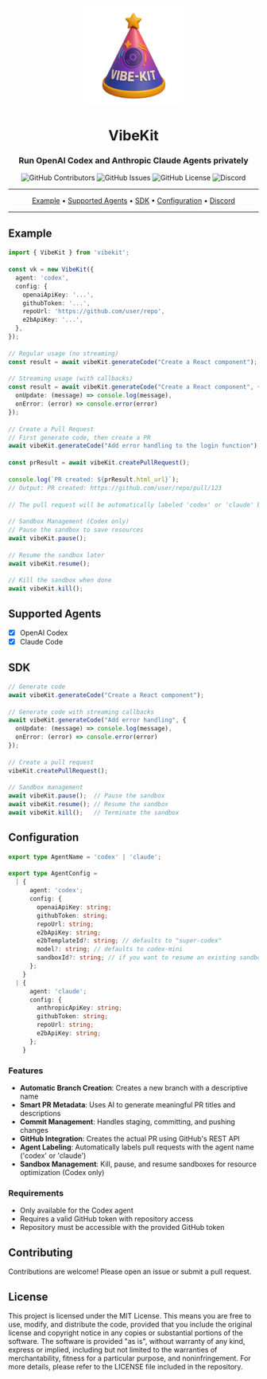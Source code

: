 <div align="center">

<img width="200px" src="./assets/vibekit-logo.png" />

# VibeKit

### Run OpenAI Codex and Anthropic Claude Agents privately

<p>
<img alt="GitHub Contributors" src="https://img.shields.io/github/contributors/superagent-ai/vibekit" />
<img alt="GitHub Issues" src="https://img.shields.io/github/issues/superagent-ai/vibekit" />
<img alt="GitHub License" src="https://img.shields.io/badge/License-MIT-yellow.svg" />
<img alt="Discord" src="https://img.shields.io/discord/1110910277110743103?label=Discord&logo=discord&logoColor=white&style=plastic&color=d7b023)](https://discord.gg/e8j7mgjDUK" />
</p>
</div>

-----

<p align="center">
  <a href="#-example">Example</a> •
  <a href="#-supported-agents">Supported Agents</a> •
  <a href="#-sdk">SDK</a> •
  <a href="#-configuration">Configuration</a> •
  <a href="https://discord.com/invite/mhmJUTjW4b" target="_blank">Discord</a> 
</p>

-----

## Example

```ts
import { VibeKit } from 'vibekit';

const vk = new VibeKit({
  agent: 'codex',
  config: {
    openaiApiKey: '...',
    githubToken: '...',
    repoUrl: 'https://github.com/user/repo',
    e2bApiKey: '...',
  },
});

// Regular usage (no streaming)
const result = await vibeKit.generateCode("Create a React component");

// Streaming usage (with callbacks)
const result = await vibeKit.generateCode("Create a React component", {
  onUpdate: (message) => console.log(message),
  onError: (error) => console.error(error)
});

// Create a Pull Request
// First generate code, then create a PR
await vibeKit.generateCode("Add error handling to the login function");

const prResult = await vibeKit.createPullRequest();

console.log(`PR created: ${prResult.html_url}`);
// Output: PR created: https://github.com/user/repo/pull/123

// The pull request will be automatically labeled 'codex' or 'claude' based on the agent used.

// Sandbox Management (Codex only)
// Pause the sandbox to save resources
await vibeKit.pause();

// Resume the sandbox later
await vibeKit.resume();

// Kill the sandbox when done
await vibeKit.kill();
```

## Supported Agents

- [x] OpenAI Codex
- [x] Claude Code

## SDK

```ts
// Generate code
await vibeKit.generateCode("Create a React component");

// Generate code with streaming callbacks
await vibeKit.generateCode("Add error handling", {
  onUpdate: (message) => console.log(message),
  onError: (error) => console.error(error)
});

// Create a pull request
vibeKit.createPullRequest();

// Sandbox management
await vibeKit.pause();  // Pause the sandbox
await vibeKit.resume(); // Resume the sandbox
await vibeKit.kill();   // Terminate the sandbox
```

## Configuration

```ts
export type AgentName = 'codex' | 'claude';

export type AgentConfig =
  | {
      agent: 'codex';
      config: {
        openaiApiKey: string;
        githubToken: string;
        repoUrl: string;
        e2bApiKey: string;
        e2bTemplateId?: string; // defaults to "super-codex"
        model?: string; // defaults to codex-mini
        sandboxId?: string; // if you want to resume an existing sandbox
      };
    }
  | {
      agent: 'claude';
      config: {
        anthropicApiKey: string;
        githubToken: string;
        repoUrl: string;
        e2bApiKey: string;
      };
    }
```

### Features

- **Automatic Branch Creation**: Creates a new branch with a descriptive name
- **Smart PR Metadata**: Uses AI to generate meaningful PR titles and descriptions
- **Commit Management**: Handles staging, committing, and pushing changes
- **GitHub Integration**: Creates the actual PR using GitHub's REST API
- **Agent Labeling**: Automatically labels pull requests with the agent name ('codex' or 'claude')
- **Sandbox Management**: Kill, pause, and resume sandboxes for resource optimization (Codex only)

### Requirements

- Only available for the Codex agent
- Requires a valid GitHub token with repository access
- Repository must be accessible with the provided GitHub token

## Contributing

Contributions are welcome! Please open an issue or submit a pull request.

## License

This project is licensed under the MIT License. This means you are free to use, modify, and distribute the code, provided that you include the original license and copyright notice in any copies or substantial portions of the software. The software is provided "as is", without warranty of any kind, express or implied, including but not limited to the warranties of merchantability, fitness for a particular purpose, and noninfringement. For more details, please refer to the LICENSE file included in the repository.
